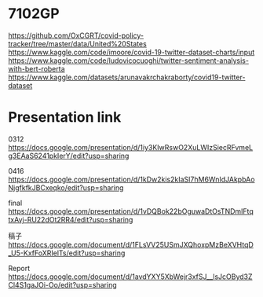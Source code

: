 # 7102GP
https://github.com/OxCGRT/covid-policy-tracker/tree/master/data/United%20States
https://www.kaggle.com/code/imoore/covid-19-twitter-dataset-charts/input
https://www.kaggle.com/code/ludovicocuoghi/twitter-sentiment-analysis-with-bert-roberta
https://www.kaggle.com/datasets/arunavakrchakraborty/covid19-twitter-dataset

# Presentation link

0312
https://docs.google.com/presentation/d/1iy3KIwRswO2XuLWIzSiecRFvmeLg3EAaS6241pkIerY/edit?usp=sharing

0416
https://docs.google.com/presentation/d/1kDw2kis2kIaSI7hM6WnIdJAkpbAoNjgfkfkJBCxeqko/edit?usp=sharing

final
https://docs.google.com/presentation/d/1vDQBok22bOguwaDtOsTNDmIFtqtxAvj-RU22dOt2RR4/edit?usp=sharing

稿子
https://docs.google.com/document/d/1FLsVV25USmJXQhoxpMzBeXVHtqD_U5-KxfFoXRIelTs/edit?usp=sharing

Report
https://docs.google.com/document/d/1avdYXY5XbWejr3xfSJ__lsJcOByd3ZCl4S1gaJOi-Oo/edit?usp=sharing
